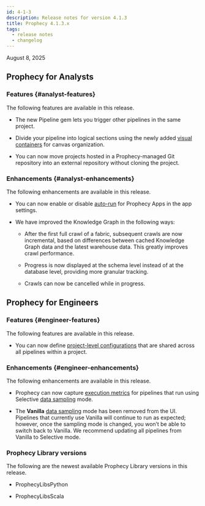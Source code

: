 ```yaml
---
id: 4-1-3
description: Release notes for version 4.1.3
title: Prophecy 4.1.3.x
tags:
  - release notes
  - changelog
---
```


August 8, 2025

## Prophecy for Analysts

### Features {#analyst-features}

The following features are available in this release.

- The new Pipeline gem lets you trigger other pipelines in the same project.

- Divide your pipeline into logical sections using the newly added [visual containers](/analysts/containers) for canvas organization.

- You can now move projects hosted in a Prophecy-managed Git repository into an external repository without cloning the project.

### Enhancements {#analyst-enhancements}

The following enhancements are available in this release.

- You can now enable or disable [auto-run](/analysts/app-settings) for Prophecy Apps in the app settings.

- We have improved the Knowledge Graph in the following ways:

  - After the first full crawl of a fabric, subsequent crawls are now incremental, based on differences between cached Knowledge Graph data and the latest warehouse data. This greatly improves crawl performance.

  - Progress is now displayed at the schema level instead of at the database level, providing more granular tracking.

  - Crawls can now be cancelled while in progress.

## Prophecy for Engineers

### Features {#engineer-features}

The following features are available in this release.

- You can now define [project-level configurations](/engineers/configurations) that are shared across all pipelines within a project.

### Enhancements {#engineer-enhancements}

The following enhancements are available in this release.

- Prophecy can now capture [execution metrics](/engineers/execution-metrics/) for pipelines that run using Selective [data sampling](/engineers/data-sampling) mode.

- The **Vanilla** [data sampling](/engineers/data-sampling) mode has been removed from the UI. Pipelines that currently use Vanilla will continue to run as expected; however, once the sampling mode is changed, you won’t be able to switch back to Vanilla. We recommend updating all pipelines from Vanilla to Selective mode.

### Prophecy Library versions

The following are the newest available Prophecy Library versions in this release.

- ProphecyLibsPython

- ProphecyLibsScala
